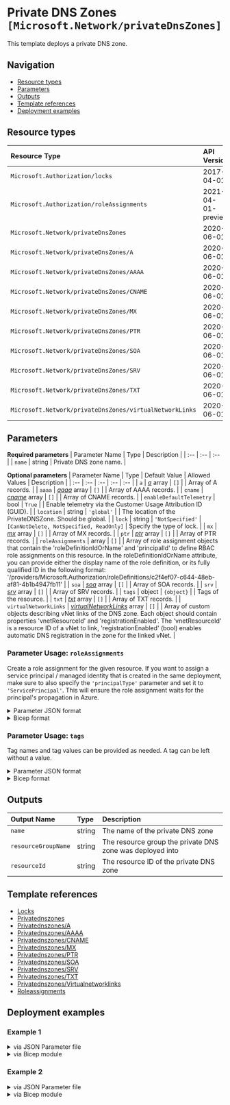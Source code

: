 # Private DNS Zones `[Microsoft.Network/privateDnsZones]`

This template deploys a private DNS zone.

## Navigation

- [Resource types](#Resource-types)
- [Parameters](#Parameters)
- [Outputs](#Outputs)
- [Template references](#Template-references)
- [Deployment examples](#Deployment-examples)

## Resource types

| Resource Type | API Version |
| :-- | :-- |
| `Microsoft.Authorization/locks` | 2017-04-01 |
| `Microsoft.Authorization/roleAssignments` | 2021-04-01-preview |
| `Microsoft.Network/privateDnsZones` | 2020-06-01 |
| `Microsoft.Network/privateDnsZones/A` | 2020-06-01 |
| `Microsoft.Network/privateDnsZones/AAAA` | 2020-06-01 |
| `Microsoft.Network/privateDnsZones/CNAME` | 2020-06-01 |
| `Microsoft.Network/privateDnsZones/MX` | 2020-06-01 |
| `Microsoft.Network/privateDnsZones/PTR` | 2020-06-01 |
| `Microsoft.Network/privateDnsZones/SOA` | 2020-06-01 |
| `Microsoft.Network/privateDnsZones/SRV` | 2020-06-01 |
| `Microsoft.Network/privateDnsZones/TXT` | 2020-06-01 |
| `Microsoft.Network/privateDnsZones/virtualNetworkLinks` | 2020-06-01 |

## Parameters

**Required parameters**
| Parameter Name | Type | Description |
| :-- | :-- | :-- |
| `name` | string | Private DNS zone name. |

**Optional parameters**
| Parameter Name | Type | Default Value | Allowed Values | Description |
| :-- | :-- | :-- | :-- | :-- |
| `a` | _[a](a/readme.md)_ array | `[]` |  | Array of A records. |
| `aaaa` | _[aaaa](aaaa/readme.md)_ array | `[]` |  | Array of AAAA records. |
| `cname` | _[cname](cname/readme.md)_ array | `[]` |  | Array of CNAME records. |
| `enableDefaultTelemetry` | bool | `True` |  | Enable telemetry via the Customer Usage Attribution ID (GUID). |
| `location` | string | `'global'` |  | The location of the PrivateDNSZone. Should be global. |
| `lock` | string | `'NotSpecified'` | `[CanNotDelete, NotSpecified, ReadOnly]` | Specify the type of lock. |
| `mx` | _[mx](mx/readme.md)_ array | `[]` |  | Array of MX records. |
| `ptr` | _[ptr](ptr/readme.md)_ array | `[]` |  | Array of PTR records. |
| `roleAssignments` | array | `[]` |  | Array of role assignment objects that contain the 'roleDefinitionIdOrName' and 'principalId' to define RBAC role assignments on this resource. In the roleDefinitionIdOrName attribute, you can provide either the display name of the role definition, or its fully qualified ID in the following format: '/providers/Microsoft.Authorization/roleDefinitions/c2f4ef07-c644-48eb-af81-4b1b4947fb11' |
| `soa` | _[soa](soa/readme.md)_ array | `[]` |  | Array of SOA records. |
| `srv` | _[srv](srv/readme.md)_ array | `[]` |  | Array of SRV records. |
| `tags` | object | `{object}` |  | Tags of the resource. |
| `txt` | _[txt](txt/readme.md)_ array | `[]` |  | Array of TXT records. |
| `virtualNetworkLinks` | _[virtualNetworkLinks](virtualNetworkLinks/readme.md)_ array | `[]` |  | Array of custom objects describing vNet links of the DNS zone. Each object should contain properties 'vnetResourceId' and 'registrationEnabled'. The 'vnetResourceId' is a resource ID of a vNet to link, 'registrationEnabled' (bool) enables automatic DNS registration in the zone for the linked vNet. |


### Parameter Usage: `roleAssignments`

Create a role assignment for the given resource. If you want to assign a service principal / managed identity that is created in the same deployment, make sure to also specify the `'principalType'` parameter and set it to `'ServicePrincipal'`. This will ensure the role assignment waits for the principal's propagation in Azure.

<details>

<summary>Parameter JSON format</summary>

```json
"roleAssignments": {
    "value": [
        {
            "roleDefinitionIdOrName": "Reader",
            "description": "Reader Role Assignment",
            "principalIds": [
                "12345678-1234-1234-1234-123456789012", // object 1
                "78945612-1234-1234-1234-123456789012" // object 2
            ]
        },
        {
            "roleDefinitionIdOrName": "/providers/Microsoft.Authorization/roleDefinitions/c2f4ef07-c644-48eb-af81-4b1b4947fb11",
            "principalIds": [
                "12345678-1234-1234-1234-123456789012" // object 1
            ],
            "principalType": "ServicePrincipal"
        }
    ]
}
```

</details>

<details>

<summary>Bicep format</summary>

```bicep
roleAssignments: [
    {
        roleDefinitionIdOrName: 'Reader'
        description: 'Reader Role Assignment'
        principalIds: [
            '12345678-1234-1234-1234-123456789012' // object 1
            '78945612-1234-1234-1234-123456789012' // object 2
        ]
    }
    {
        roleDefinitionIdOrName: '/providers/Microsoft.Authorization/roleDefinitions/c2f4ef07-c644-48eb-af81-4b1b4947fb11'
        principalIds: [
            '12345678-1234-1234-1234-123456789012' // object 1
        ]
        principalType: 'ServicePrincipal'
    }
]
```

</details>
<p>

### Parameter Usage: `tags`

Tag names and tag values can be provided as needed. A tag can be left without a value.

<details>

<summary>Parameter JSON format</summary>

```json
"tags": {
    "value": {
        "Environment": "Non-Prod",
        "Contact": "test.user@testcompany.com",
        "PurchaseOrder": "1234",
        "CostCenter": "7890",
        "ServiceName": "DeploymentValidation",
        "Role": "DeploymentValidation"
    }
}
```

</details>

<details>

<summary>Bicep format</summary>

```bicep
tags: {
    Environment: 'Non-Prod'
    Contact: 'test.user@testcompany.com'
    PurchaseOrder: '1234'
    CostCenter: '7890'
    ServiceName: 'DeploymentValidation'
    Role: 'DeploymentValidation'
}
```

</details>
<p>

## Outputs

| Output Name | Type | Description |
| :-- | :-- | :-- |
| `name` | string | The name of the private DNS zone |
| `resourceGroupName` | string | The resource group the private DNS zone was deployed into |
| `resourceId` | string | The resource ID of the private DNS zone |

## Template references

- [Locks](https://docs.microsoft.com/en-us/azure/templates/Microsoft.Authorization/2017-04-01/locks)
- [Privatednszones](https://docs.microsoft.com/en-us/azure/templates/Microsoft.Network/2020-06-01/privateDnsZones)
- [Privatednszones/A](https://docs.microsoft.com/en-us/azure/templates/Microsoft.Network/2020-06-01/privateDnsZones/A)
- [Privatednszones/AAAA](https://docs.microsoft.com/en-us/azure/templates/Microsoft.Network/2020-06-01/privateDnsZones/AAAA)
- [Privatednszones/CNAME](https://docs.microsoft.com/en-us/azure/templates/Microsoft.Network/2020-06-01/privateDnsZones/CNAME)
- [Privatednszones/MX](https://docs.microsoft.com/en-us/azure/templates/Microsoft.Network/2020-06-01/privateDnsZones/MX)
- [Privatednszones/PTR](https://docs.microsoft.com/en-us/azure/templates/Microsoft.Network/2020-06-01/privateDnsZones/PTR)
- [Privatednszones/SOA](https://docs.microsoft.com/en-us/azure/templates/Microsoft.Network/2020-06-01/privateDnsZones/SOA)
- [Privatednszones/SRV](https://docs.microsoft.com/en-us/azure/templates/Microsoft.Network/2020-06-01/privateDnsZones/SRV)
- [Privatednszones/TXT](https://docs.microsoft.com/en-us/azure/templates/Microsoft.Network/2020-06-01/privateDnsZones/TXT)
- [Privatednszones/Virtualnetworklinks](https://docs.microsoft.com/en-us/azure/templates/Microsoft.Network/2020-06-01/privateDnsZones/virtualNetworkLinks)
- [Roleassignments](https://docs.microsoft.com/en-us/azure/templates/Microsoft.Authorization/roleAssignments)

## Deployment examples

<h3>Example 1</h3>

<details>

<summary>via JSON Parameter file</summary>

```json
{
    "$schema": "https://schema.management.azure.com/schemas/2019-04-01/deploymentParameters.json#",
    "contentVersion": "1.0.0.0",
    "parameters": {
        "name": {
            "value": "<<namePrefix>>-az-privdns-x-001.com"
        }
    }
}

```

</details>

<details>

<summary>via Bicep module</summary>

```bicep
module privateDnsZones './Microsoft.Network/privateDnsZones/deploy.bicep' = {
  name: '${uniqueString(deployment().name)}-privateDnsZones'
  params: {
      name: '<<namePrefix>>-az-privdns-x-001.com'
  }
```

</details>

<h3>Example 2</h3>

<details>

<summary>via JSON Parameter file</summary>

```json
{
    "$schema": "https://schema.management.azure.com/schemas/2019-04-01/deploymentParameters.json#",
    "contentVersion": "1.0.0.0",
    "parameters": {
        "name": {
            "value": "<<namePrefix>>-az-privdns-x-002.com"
        },
        "roleAssignments": {
            "value": [
                {
                    "roleDefinitionIdOrName": "Reader",
                    "principalIds": [
                        "<<deploymentSpId>>"
                    ]
                }
            ]
        },
        "AAAA": {
            "value": [
                {
                    "name": "AAAA_2001_0db8_85a3_0000_0000_8a2e_0370_7334",
                    "ttl": 3600,
                    "aaaaRecords": [
                        {
                            "ipv6Address": "2001:0db8:85a3:0000:0000:8a2e:0370:7334"
                        }
                    ]
                }
            ]
        },
        "A": {
            "value": [
                {
                    "name": "A_10.240.4.4",
                    "ttl": 3600,
                    "aRecords": [
                        {
                            "ipv4Address": "10.240.4.4"
                        }
                    ]
                }
            ]
        },
        "CNAME": {
            "value": [
                {
                    "name": "CNAME_test",
                    "ttl": 3600,
                    "cnameRecord": {
                        "cname": "test"
                    }
                }
            ]
        },
        "MX": {
            "value": [
                {
                    "name": "MX_contoso",
                    "ttl": 3600,
                    "mxRecords": [
                        {
                            "exchange": "contoso.com",
                            "preference": 100
                        }
                    ]
                }
            ]
        },
        "PTR": {
            "value": [
                {
                    "name": "PTR_contoso",
                    "ttl": 3600,
                    "ptrRecords": [
                        {
                            "ptrdname": "contoso.com"
                        }
                    ]
                }
            ]
        },
        "SOA": {
            "value": [
                {
                    "name": "@",
                    "ttl": 3600,
                    "soaRecord": {
                        "email": "azureprivatedns-host.microsoft.com",
                        "expireTime": 2419200,
                        "host": "azureprivatedns.net",
                        "minimumTtl": 10,
                        "refreshTime": 3600,
                        "retryTime": 300,
                        "serialNumber": "1"
                    }
                }
            ]
        },
        "SRV": {
            "value": [
                {
                    "name": "SRV_contoso",
                    "ttl": 3600,
                    "srvRecords": [
                        {
                            "port": 9332,
                            "priority": 0,
                            "target": "test.contoso.com",
                            "weight": 0
                        }
                    ]
                }
            ]
        },
        "TXT": {
            "value": [
                {
                    "name": "TXT_test",
                    "ttl": 3600,
                    "txtRecords": [
                        {
                            "value": [
                                "test"
                            ]
                        }
                    ]
                }
            ]
        },
        "virtualNetworkLinks": {
            "value": [
                {
                    "virtualNetworkResourceId": "/subscriptions/<<subscriptionId>>/resourceGroups/validation-rg/providers/Microsoft.Network/virtualNetworks/adp-<<namePrefix>>-az-vnet-x-001",
                    "registrationEnabled": true
                }
            ]
        }
    }
}

```

</details>

<details>

<summary>via Bicep module</summary>

```bicep
module privateDnsZones './Microsoft.Network/privateDnsZones/deploy.bicep' = {
  name: '${uniqueString(deployment().name)}-privateDnsZones'
  params: {
      SOA: [
        {
          soaRecord: {
            retryTime: 300
            email: 'azureprivatedns-host.microsoft.com'
            refreshTime: 3600
            expireTime: 2419200
            serialNumber: '1'
            minimumTtl: 10
            host: 'azureprivatedns.net'
          }
          ttl: 3600
          name: '@'
        }
      ]
      TXT: [
        {
          ttl: 3600
          txtRecords: [
            {
              value: [
                'test'
              ]
            }
          ]
          name: 'TXT_test'
        }
      ]
      PTR: [
        {
          ptrRecords: [
            {
              ptrdname: 'contoso.com'
            }
          ]
          ttl: 3600
          name: 'PTR_contoso'
        }
      ]
      MX: [
        {
          ttl: 3600
          mxRecords: [
            {
              exchange: 'contoso.com'
              preference: 100
            }
          ]
          name: 'MX_contoso'
        }
      ]
      CNAME: [
        {
          ttl: 3600
          name: 'CNAME_test'
          cnameRecord: {
            cname: 'test'
          }
        }
      ]
      A: [
        {
          ttl: 3600
          aRecords: [
            {
              ipv4Address: '10.240.4.4'
            }
          ]
          name: 'A_10.240.4.4'
        }
      ]
      AAAA: [
        {
          ttl: 3600
          name: 'AAAA_2001_0db8_85a3_0000_0000_8a2e_0370_7334'
          aaaaRecords: [
            {
              ipv6Address: '2001:0db8:85a3:0000:0000:8a2e:0370:7334'
            }
          ]
        }
      ]
      name: '<<namePrefix>>-az-privdns-x-002.com'
      SRV: [
        {
          ttl: 3600
          name: 'SRV_contoso'
          srvRecords: [
            {
              target: 'test.contoso.com'
              weight: 0
              port: 9332
              priority: 0
            }
          ]
        }
      ]
      roleAssignments: [
        {
          principalIds: [
            '<<deploymentSpId>>'
          ]
          roleDefinitionIdOrName: 'Reader'
        }
      ]
      virtualNetworkLinks: [
        {
          virtualNetworkResourceId: '/subscriptions/<<subscriptionId>>/resourceGroups/validation-rg/providers/Microsoft.Network/virtualNetworks/adp-<<namePrefix>>-az-vnet-x-001'
          registrationEnabled: true
        }
      ]
  }
```

</details>
